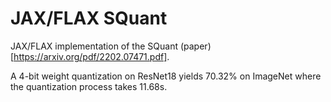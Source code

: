 # JAX/FLAX SQuant

JAX/FLAX implementation of the SQuant (paper)[https://arxiv.org/pdf/2202.07471.pdf].

A 4-bit weight quantization on ResNet18 yields 70.32% on ImageNet where the quantization process takes 11.68s.
